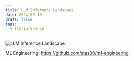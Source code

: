 ```yaml
---
title: LLM Inference Landscape
date: 2024-02-19
draft: false
tags:
  - llm-inference
---
```


![LLM Inference Landscape.  ](https://futurelog-1251943639.cos.accelerate.myqcloud.com/img/Enabling%20Cost-Efficient%20LLM%20Serving%20with%20Ray%20Serve%20%20%20%20Take%20notes%2026-45%20screenshot-20231109.png)


ML Engineering: https://github.com/stas00/ml-engineering